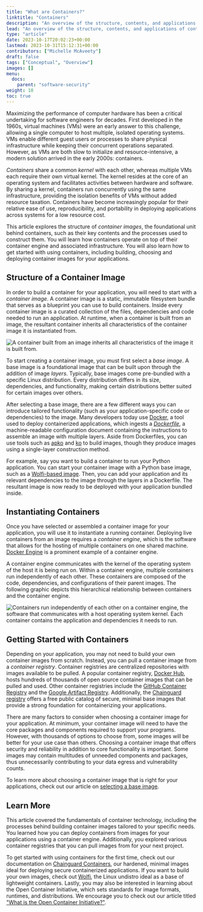 ```yaml
---
title: "What are Containers?"
linktitle: "Containers"
description: "An overview of the structure, contents, and applications of container technology"
lead: "An overview of the structure, contents, and applications of container technology"
type: "article"
date: 2023-10-17T20:02:23+00:00
lastmod: 2023-10-31T15:12:31+00:00
contributors: ["Michelle McAveety"]
draft: false
tags: ["Conceptual", "Overview"]
images: []
menu:
  docs:
    parent: "software-security"
weight: 10
toc: true
---
```


Maximizing the performance of computer hardware has been a critical undertaking for software engineers for decades. First developed in the 1960s, virtual machines (VMs) were an early answer to this challenge, allowing a single computer to host multiple, isolated operating systems. VMs enable different guest users or processes to share physical infrastructure while keeping their concurrent operations separated. However, as VMs are both slow to initialize and resource-intensive, a modern solution arrived in the early 2000s: containers.

*Containers* share a common *kernel* with each other, whereas multiple VMs each require their own virtual kernel. The kernel resides at the core of an operating system and facilitates activities between hardware and software. By sharing a kernel, containers run concurrently using the same infrastructure, providing the isolation benefits of VMs without added resource taxation. Containers have become increasingly popular for their relative ease of use, reproducibility, and portability in deploying applications across systems for a low resource cost.

This article explores the structure of *container images*, the foundational unit behind containers, such as their key contents and the processes used to construct them. You will learn how containers operate on top of their container engine and associated infrastructure. You will also learn how to get started with using containers, including building, choosing and deploying container images for your applications.

## Structure of a Container Image

In order to build a container for your application, you will need to start with a *container image*. A container image is a static, immutable filesystem bundle that serves as a blueprint you can use to build containers. Inside every container image is a curated collection of the files, dependencies and code needed to run an application. At runtime, when a container is built from an image, the resultant container inherits all characteristics of the container image it is instantiated from.

![A container built from an image inherits all characteristics of the image it is built from.](image_to_container.png)

To start creating a container image, you must first select a *base image*. A base image is a foundational image that can be built upon through the addition of image *layers*. Typically, base images come pre-bundled with a specific Linux distribution. Every distribution differs in its size, dependencies, and functionality, making certain distributions better suited for certain images over others.

After selecting a base image, there are a few different ways you can introduce tailored functionality (such as your application-specific code or dependencies) to the image. Many developers today use [Docker](https://www.docker.com/), a tool used to deploy containerized applications, which ingests a [*Dockerfile*](https://docs.docker.com/engine/reference/builder/), a machine-readable configuration document containing the instructions to assemble an image with multiple layers. Aside from Dockerfiles, you can use tools such as [apko](/open-source/apko/overview/) and [ko](https://github.com/ko-build/ko) to build images, though they produce images using a single-layer construction method.

For example, say you want to build a container to run your Python application. You can start your container image with a Python base image, such as a [Wolfi-based image](/open-source/wolfi/wolfi-with-dockerfiles/). Then, you can add your application and its relevant dependencies to the image through the layers in a Dockerfile. The resultant image is now ready to be deployed with your application bundled inside.

## Instantiating Containers

Once you have selected or assembled a container image for your application, you will use it to instantiate a running container. Deploying live containers from an image requires a *container engine*, which is the software that allows for the hosting of multiple containers on one shared machine. [Docker Engine](https://docs.docker.com/engine/) is a prominent example of a container engine.

A container engine communicates with the kernel of the operating system of the host it is being run on. Within a container engine, multiple containers run independently of each other. These containers are composed of the code, dependencies, and configurations of their parent images. The following graphic depicts this hierarchical relationship between containers and the container engine.

![Containers run independently of each other on a container engine, the software that communicates with a host operating system kernel. Each container contains the application and dependencies it needs to run.](container_structure.png)

## Getting Started with Containers

Depending on your application, you may not need to build your own container images from scratch. Instead, you can pull a container image from a *container registry*. Container registries are centralized repositories with images available to be pulled. A popular container registry, [Docker Hub](https://hub.docker.com/), hosts hundreds of thousands of open source container images that can be pulled and used. Other container registries include the [GitHub Container Registry](https://docs.github.com/en/packages/working-with-a-github-packages-registry/working-with-the-container-registry) and the [Google Artifact Registry](https://cloud.google.com/artifact-registry/docs). Additionally, the [Chainguard registry](/chainguard/chainguard-registry/overview/) offers a free public catalog of secure, minimal base images that provide a strong foundation for containerizing your applications.

There are many factors to consider when choosing a container image for your application. At minimum, your container image will need to have the core packages and components required to support your programs. However, with thousands of options to choose from, some images will be better for your use case than others. Choosing a container image that offers security and reliability in addition to core functionality is important. Some images may contain multitudes of unneeded components and packages, thus unnecessarily contributing to your data egress and vulnerability counts.

To learn more about choosing a container image that is right for your applications, check out our article on [selecting a base image](/software-security/selecting-a-base-image/).

## Learn More

This article covered the fundamentals of container technology, including the processes behind building container images tailored to your specific needs. You learned how you can deploy containers from images for your applications using a container engine. Additionally, you explored various container registries that you can pull images from for your next project.

To get started with using containers for the first time, check out our documentation on [Chainguard Containers](/chainguard/chainguard-images/), our hardened, minimal images ideal for deploying secure containerized applications. If you want to build your own images, check out [Wolfi](/open-source/wolfi/), the Linux undistro ideal as a base of lightweight containers. Lastly, you may also be interested in learning about the Open Container Initiative, which sets standards for image formats, runtimes, and distributions. We encourage you to check out our article titled ["What is the Open Container Initiative?"](/open-source/oci/what-is-the-oci/).
